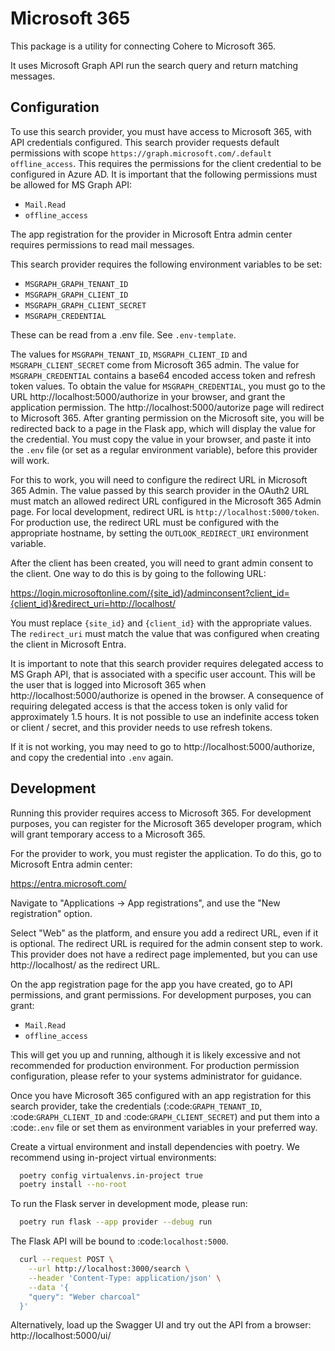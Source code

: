 # Microsoft 365

This package is a utility for connecting Cohere to Microsoft 365.

It uses Microsoft Graph API run the search query and return matching messages.

## Configuration

To use this search provider, you must have access to Microsoft 365, with API
credentials configured. This search provider requests default permissions with scope
`https://graph.microsoft.com/.default offline_access`. This requires the permissions for the
client credential to be configured in Azure AD. It is important that the following
permissions must be allowed for MS Graph API:

* `Mail.Read`
* `offline_access`

The app registration for the provider in Microsoft Entra admin center requires
permissions to read mail messages.

This search provider requires the following environment variables to be set:

* `MSGRAPH_GRAPH_TENANT_ID`
* `MSGRAPH_GRAPH_CLIENT_ID`
* `MSGRAPH_GRAPH_CLIENT_SECRET`
* `MSGRAPH_CREDENTIAL`

These can be read from a .env file. See `.env-template`.

The values for `MSGRAPH_TENANT_ID`, `MSGRAPH_CLIENT_ID` and `MSGRAPH_CLIENT_SECRET` come from
Microsoft 365 admin. The value for `MSGRAPH_CREDENTIAL` contains a base64 encoded access token
and refresh token values. To obtain the value for `MSGRAPH_CREDENTIAL`, you must go to the
URL http://localhost:5000/authorize in your browser, and grant the application permission. The
http://localhost:5000/autorize page will redirect to Microsoft 365. After granting permission
on the Microsoft site, you will be redirected back to a page in the Flask app, which will display
the value for the credential. You must copy the value in your browser, and paste it into the `.env`
file (or set as a regular environment variable), before this provider will work.

For this to work, you will need to configure the redirect URL in Microsoft 365 Admin. The value
passed by this search provider in the OAuth2 URL must match an allowed redirect URL configured
in the Microsoft 365 Admin page. For local development, redirect URL is `http://localhost:5000/token`.
For production use, the redirect URL must be configured with the appropriate hostname, by setting
the `OUTLOOK_REDIRECT_URI` environment variable.

After the client has been created, you will need to grant admin consent to the client. One
way to do this is by going to the following URL:

https://login.microsoftonline.com/{site_id}/adminconsent?client_id={client_id}&redirect_uri=http://localhost/

You must replace `{site_id}` and `{client_id}` with the appropriate values. The `redirect_uri`
must match the value that was configured when creating the client in Microsoft Entra.

It is important to note that this search provider requires delegated access to MS Graph API, that is
associated with a specific user account. This will be the user that is logged into Microsoft 365
when http://localhost:5000/authorize is opened in the browser. A consequence of requiring delegated
access is that the access token is only valid for approximately 1.5 hours. It is not possible to use
an indefinite access token or client / secret, and this provider needs to use refresh tokens.

If it is not working, you may need to go to http://localhost:5000/authorize, and copy the credential
into `.env` again.

## Development

Running this provider requires access to Microsoft 365. For development purposes,
you can register for the Microsoft 365 developer program, which will grant temporary
access to a Microsoft 365.

For the provider to work, you must register the application. To do this, go to
Microsoft Entra admin center:

https://entra.microsoft.com/

Navigate to "Applications -> App registrations", and use the "New registration" option.

Select "Web" as the platform, and ensure you add a redirect URL, even if it is optional.
The redirect URL is required for the admin consent step to work. This provider does not
have a redirect page implemented, but you can use http://localhost/ as the redirect URL.

On the app registration page for the app you have created, go to API permissions, and
grant permissions. For development purposes, you can grant:

* `Mail.Read`
* `offline_access`

This will get you up and running, although it is likely excessive and not recommended
for production environment. For production permission configuration, please refer to
your systems administrator for guidance.

Once you have Microsoft 365 configured with an app registration for this search provider,
take the credentials (:code:`GRAPH_TENANT_ID`, :code:`GRAPH_CLIENT_ID` and :code:`GRAPH_CLIENT_SECRET`)
and put them into a :code:`.env` file or set them as environment variables in your preferred way.

Create a virtual environment and install dependencies with poetry. We recommend using in-project virtual environments:

```bash
  poetry config virtualenvs.in-project true
  poetry install --no-root
```

To run the Flask server in development mode, please run:

```bash
  poetry run flask --app provider --debug run
```

The Flask API will be bound to :code:`localhost:5000`.

```bash
  curl --request POST \
    --url http://localhost:3000/search \
    --header 'Content-Type: application/json' \
    --data '{
    "query": "Weber charcoal"
  }'
```

Alternatively, load up the Swagger UI and try out the API from a browser: http://localhost:5000/ui/
